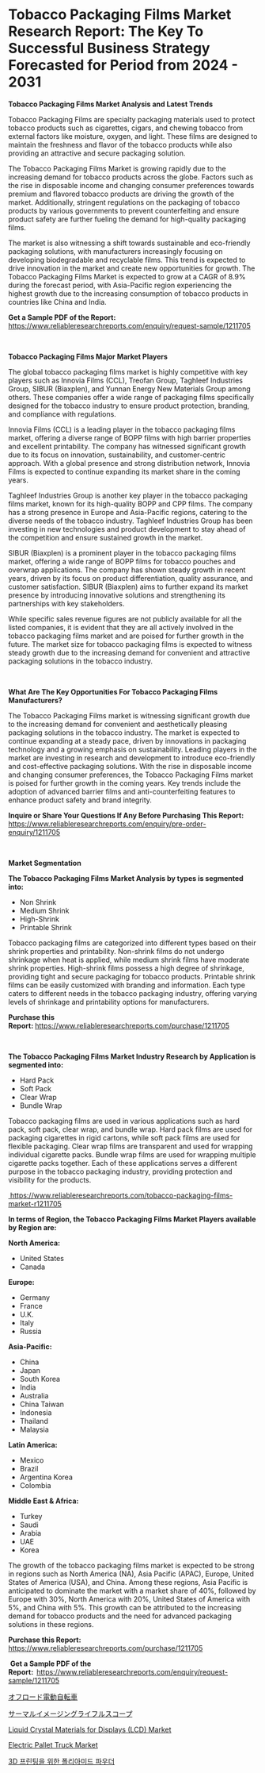 <p><h1>Tobacco Packaging Films Market Research Report: The Key To Successful Business Strategy Forecasted for Period from 2024 - 2031</h1></p><p><strong>Tobacco Packaging Films Market Analysis and Latest Trends</strong></p>
<p><p>Tobacco Packaging Films are specialty packaging materials used to protect tobacco products such as cigarettes, cigars, and chewing tobacco from external factors like moisture, oxygen, and light. These films are designed to maintain the freshness and flavor of the tobacco products while also providing an attractive and secure packaging solution.</p><p>The Tobacco Packaging Films Market is growing rapidly due to the increasing demand for tobacco products across the globe. Factors such as the rise in disposable income and changing consumer preferences towards premium and flavored tobacco products are driving the growth of the market. Additionally, stringent regulations on the packaging of tobacco products by various governments to prevent counterfeiting and ensure product safety are further fueling the demand for high-quality packaging films.</p><p>The market is also witnessing a shift towards sustainable and eco-friendly packaging solutions, with manufacturers increasingly focusing on developing biodegradable and recyclable films. This trend is expected to drive innovation in the market and create new opportunities for growth. The Tobacco Packaging Films Market is expected to grow at a CAGR of 8.9% during the forecast period, with Asia-Pacific region experiencing the highest growth due to the increasing consumption of tobacco products in countries like China and India.</p></p>
<p><strong>Get a Sample PDF of the Report:&nbsp;</strong> <a href="https://www.reliableresearchreports.com/enquiry/request-sample/1211705">https://www.reliableresearchreports.com/enquiry/request-sample/1211705</a></p>
<p>&nbsp;</p>
<p><strong>Tobacco Packaging Films Major Market Players</strong></p>
<p><p>The global tobacco packaging films market is highly competitive with key players such as Innovia Films (CCL), Treofan Group, Taghleef Industries Group, SIBUR (Biaxplen), and Yunnan Energy New Materials Group among others. These companies offer a wide range of packaging films specifically designed for the tobacco industry to ensure product protection, branding, and compliance with regulations.</p><p>Innovia Films (CCL) is a leading player in the tobacco packaging films market, offering a diverse range of BOPP films with high barrier properties and excellent printability. The company has witnessed significant growth due to its focus on innovation, sustainability, and customer-centric approach. With a global presence and strong distribution network, Innovia Films is expected to continue expanding its market share in the coming years.</p><p>Taghleef Industries Group is another key player in the tobacco packaging films market, known for its high-quality BOPP and CPP films. The company has a strong presence in Europe and Asia-Pacific regions, catering to the diverse needs of the tobacco industry. Taghleef Industries Group has been investing in new technologies and product development to stay ahead of the competition and ensure sustained growth in the market.</p><p>SIBUR (Biaxplen) is a prominent player in the tobacco packaging films market, offering a wide range of BOPP films for tobacco pouches and overwrap applications. The company has shown steady growth in recent years, driven by its focus on product differentiation, quality assurance, and customer satisfaction. SIBUR (Biaxplen) aims to further expand its market presence by introducing innovative solutions and strengthening its partnerships with key stakeholders.</p><p>While specific sales revenue figures are not publicly available for all the listed companies, it is evident that they are all actively involved in the tobacco packaging films market and are poised for further growth in the future. The market size for tobacco packaging films is expected to witness steady growth due to the increasing demand for convenient and attractive packaging solutions in the tobacco industry.</p></p>
<p>&nbsp;</p>
<p><strong>What Are The Key Opportunities For Tobacco Packaging Films Manufacturers?</strong></p>
<p><p>The Tobacco Packaging Films market is witnessing significant growth due to the increasing demand for convenient and aesthetically pleasing packaging solutions in the tobacco industry. The market is expected to continue expanding at a steady pace, driven by innovations in packaging technology and a growing emphasis on sustainability. Leading players in the market are investing in research and development to introduce eco-friendly and cost-effective packaging solutions. With the rise in disposable income and changing consumer preferences, the Tobacco Packaging Films market is poised for further growth in the coming years. Key trends include the adoption of advanced barrier films and anti-counterfeiting features to enhance product safety and brand integrity.</p></p>
<p><strong>Inquire or Share Your Questions If Any Before Purchasing This Report:</strong> <a href="https://www.reliableresearchreports.com/enquiry/pre-order-enquiry/1211705">https://www.reliableresearchreports.com/enquiry/pre-order-enquiry/1211705</a></p>
<p>&nbsp;</p>
<p><strong>Market Segmentation</strong></p>
<p><strong>The Tobacco Packaging Films Market Analysis by types is segmented into:</strong></p>
<p><ul><li>Non Shrink</li><li>Medium Shrink</li><li>High-Shrink</li><li>Printable Shrink</li></ul></p>
<p><p>Tobacco packaging films are categorized into different types based on their shrink properties and printability. Non-shrink films do not undergo shrinkage when heat is applied, while medium shrink films have moderate shrink properties. High-shrink films possess a high degree of shrinkage, providing tight and secure packaging for tobacco products. Printable shrink films can be easily customized with branding and information. Each type caters to different needs in the tobacco packaging industry, offering varying levels of shrinkage and printability options for manufacturers.</p></p>
<p><strong>Purchase this Report:&nbsp;</strong><a href="https://www.reliableresearchreports.com/purchase/1211705">https://www.reliableresearchreports.com/purchase/1211705</a></p>
<p>&nbsp;</p>
<p><strong>The Tobacco Packaging Films Market Industry Research by Application is segmented into:</strong></p>
<p><ul><li>Hard Pack</li><li>Soft Pack</li><li>Clear Wrap</li><li>Bundle Wrap</li></ul></p>
<p><p>Tobacco packaging films are used in various applications such as hard pack, soft pack, clear wrap, and bundle wrap. Hard pack films are used for packaging cigarettes in rigid cartons, while soft pack films are used for flexible packaging. Clear wrap films are transparent and used for wrapping individual cigarette packs. Bundle wrap films are used for wrapping multiple cigarette packs together. Each of these applications serves a different purpose in the tobacco packaging industry, providing protection and visibility for the products.</p></p>
<p><a href="https://www.reliableresearchreports.com/tobacco-packaging-films-market-r1211705">&nbsp;https://www.reliableresearchreports.com/tobacco-packaging-films-market-r1211705</a></p>
<p><strong>In terms of Region, the Tobacco Packaging Films Market Players available by Region are:</strong></p>
<p>
    <p> <strong> North America: </strong>
        <ul>
            <li>United States</li>
            <li>Canada</li>
        </ul>
        </p> 
    <p> <strong> Europe: </strong>
        <ul>
            <li>Germany</li>
            <li>France</li>
            <li>U.K.</li>
            <li>Italy</li>
            <li>Russia</li>
        </ul>
        </p> 
    <p> <strong> Asia-Pacific: </strong>
        <ul>
            <li>China</li>
            <li>Japan</li>
            <li>South Korea</li>
            <li>India</li>
            <li>Australia</li>
            <li>China Taiwan</li>
            <li>Indonesia</li>
            <li>Thailand</li>
            <li>Malaysia</li>
        </ul>
        </p> 
    <p> <strong> Latin America: </strong>
        <ul>
            <li>Mexico</li>
            <li>Brazil</li>
            <li>Argentina Korea</li>
            <li>Colombia</li>
        </ul>
        </p> 
    <p> <strong> Middle East & Africa: </strong>
        <ul>
            <li>Turkey</li>
            <li>Saudi</li>
            <li>Arabia</li>
            <li>UAE</li>
            <li>Korea</li>
        </ul>
    </p>
    </p>
<p><p>The growth of the tobacco packaging films market is expected to be strong in regions such as North America (NA), Asia Pacific (APAC), Europe, United States of America (USA), and China. Among these regions, Asia Pacific is anticipated to dominate the market with a market share of 40%, followed by Europe with 30%, North America with 20%, United States of America with 5%, and China with 5%. This growth can be attributed to the increasing demand for tobacco products and the need for advanced packaging solutions in these regions.</p></p>
<p><strong>Purchase this Report: </strong><a href="https://www.reliableresearchreports.com/purchase/1211705">https://www.reliableresearchreports.com/purchase/1211705</a></p>
<p>&nbsp;<strong>Get a Sample PDF of the Report:&nbsp;&nbsp;</strong><a href="https://www.reliableresearchreports.com/enquiry/request-sample/1211705">https://www.reliableresearchreports.com/enquiry/request-sample/1211705</a></p>
<p><strong></strong></p>
<p><p><a href="https://github.com/hardee896/Market-Research-Report-List-1/blob/main/5696737101534.md">オフロード電動自転車</a></p><p><a href="https://github.com/Andrewones2023/Market-Research-Report-List-1/blob/main/3396840101535.md">サーマルイメージングライフルスコープ</a></p><p><a href="https://issuu.com/reportprime-2/docs/liquid-crystal-materials-for-displa_82a795f758c98a">Liquid Crystal Materials for Displays (LCD) Market</a></p><p><a href="https://github.com/LitzyGulgowski2023/Market-Research-Report-List-1/blob/main/electric-pallet-truck-market.md">Electric Pallet Truck Market</a></p><p><a href="https://github.com/JohnQuil1917/Market-Research-Report-List-1/blob/main/402724795099.md">3D 프린팅을 위한 폴리아미드 파우더</a></p></p>